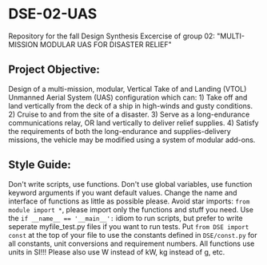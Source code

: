 # DSE-02-UAS
Repository for the fall Design Synthesis Excercise of group 02:
"MULTI-MISSION MODULAR UAS FOR DISASTER RELIEF"

## Project Objective:
Design of a multi-mission, modular, Vertical Take of and Landing
(VTOL) Unmanned Aerial System (UAS) configuration which can: 1) Take off and land
vertically from the deck of a ship in high-winds and gusty conditions. 2) Cruise to and from
the site of a disaster. 3) Serve as a long-endurance communications relay, OR land vertically
to deliver relief supplies. 4) Satisfy the requirements of both the long-endurance and
supplies-delivery missions, the vehicle may be modified using a system of modular add-ons.

## Style Guide:
Don't write scripts, use functions.
Don't use global variables, use function keyword arguments if you want default values.
Change the name and interface of functions as little as possible please.
Avoid star imports: `from module import *`, please import only the functions and stuff you need.
Use the `if __name__ == '__main__':` idiom to run scripts, but prefer to write seperate myfile_test.py files if you want to run tests.
Put `from DSE import const` at the top of your file to use the constants defined in `DSE/const.py` for all constants, unit conversions and requirement numbers.
All functions use units in SI!!! Please also use W instead of kW, kg instead of g, etc.
